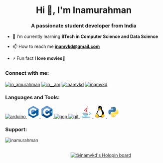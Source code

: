 <h1 align="center">Hi 👋, I'm Inamurahman</h1>
<h3 align="center">A passionate student developer from India</h3>

- 🌱 I’m currently learning **BTech in Computer Science and Data Science**

- 📫 How to reach me **inamvkd@gmail.com**

- ⚡ Fun fact **I love movies🎥**

<h3 align="left">Connect with me:</h3>
<p align="left">
<a href="https://twitter.com/in_amurahman" target="blank"><img align="center" src="https://raw.githubusercontent.com/rahuldkjain/github-profile-readme-generator/master/src/images/icons/Social/twitter.svg" alt="in_amurahman" height="30" width="40" /></a>
<a href="https://instagram.com/in__am" target="blank"><img align="center" src="https://raw.githubusercontent.com/rahuldkjain/github-profile-readme-generator/master/src/images/icons/Social/instagram.svg" alt="in__am" height="30" width="40" /></a>
<a href="https://www.codechef.com/users/inamvkd" target="blank"><img align="center" src="https://cdn.jsdelivr.net/npm/simple-icons@3.1.0/icons/codechef.svg" alt="inamvkd" height="30" width="40" /></a>
<a href="https://www.hackerrank.com/inamvkd" target="blank"><img align="center" src="https://raw.githubusercontent.com/rahuldkjain/github-profile-readme-generator/master/src/images/icons/Social/hackerrank.svg" alt="inamvkd" height="30" width="40" /></a>
</p>

<h3 align="left">Languages and Tools:</h3>
<p align="left"> <a href="https://www.arduino.cc/" target="_blank" rel="noreferrer"> <img src="https://cdn.worldvectorlogo.com/logos/arduino-1.svg" alt="arduino" width="40" height="40"/> </a> <a href="https://www.cprogramming.com/" target="_blank" rel="noreferrer"> <img src="https://raw.githubusercontent.com/devicons/devicon/master/icons/c/c-original.svg" alt="c" width="40" height="40"/> </a> <a href="https://www.w3schools.com/cpp/" target="_blank" rel="noreferrer"> <img src="https://raw.githubusercontent.com/devicons/devicon/master/icons/cplusplus/cplusplus-original.svg" alt="cplusplus" width="40" height="40"/> </a> <a href="https://cloud.google.com" target="_blank" rel="noreferrer"> <img src="https://www.vectorlogo.zone/logos/google_cloud/google_cloud-icon.svg" alt="gcp" width="40" height="40"/> </a> <a href="https://git-scm.com/" target="_blank" rel="noreferrer"> <img src="https://www.vectorlogo.zone/logos/git-scm/git-scm-icon.svg" alt="git" width="40" height="40"/> </a> <a href="https://www.java.com" target="_blank" rel="noreferrer"> <img src="https://raw.githubusercontent.com/devicons/devicon/master/icons/java/java-original.svg" alt="java" width="40" height="40"/> </a> <a href="https://www.linux.org/" target="_blank" rel="noreferrer"> <img src="https://raw.githubusercontent.com/devicons/devicon/master/icons/linux/linux-original.svg" alt="linux" width="40" height="40"/> </a> <a href="https://www.python.org" target="_blank" rel="noreferrer"> <img src="https://raw.githubusercontent.com/devicons/devicon/master/icons/python/python-original.svg" alt="python" width="40" height="40"/> </a> </p>

<h3 align="left">Support:</h3>
<p><a href="https://www.buymeacoffee.com/inamurahman"> <img align="left" src="https://cdn.buymeacoffee.com/buttons/v2/default-yellow.png" height="50" width="210" alt="inamurahman" /></a></p><br><br>


[![@inamvkd's Holopin board](https://holopin.io/api/user/board?user=inamvkd)](https://holopin.io/@inamvkd)

